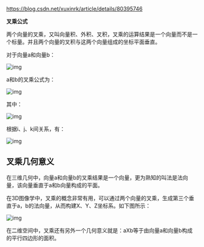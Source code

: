 https://blog.csdn.net/xuxinrk/article/details/80395746





**叉乘公式**



两个向量的叉乘，又叫向量积、外积、叉积，叉乘的运算结果是一个向量而不是一个标量。并且两个向量的叉积与这两个向量组成的坐标平面垂直。



对于向量a和向量b：



![img](https://img-blog.csdn.net/20160902230539163)



a和b的叉乘公式为：



![img](https://img-blog.csdn.net/20160902231520146)



其中：



![img](https://img-blog.csdn.net/20160902231657984)



根据i、j、k间关系，有：





![img](https://img-blog.csdn.net/20160902232255082)

## 叉乘几何意义





在三维几何中，向量a和向量b的叉乘结果是一个向量，更为熟知的叫法是法向量，该向量垂直于a和b向量构成的平面。



在3D图像学中，叉乘的概念非常有用，可以通过两个向量的叉乘，生成第三个垂直于a，b的法向量，从而构建X、Y、Z坐标系。如下图所示： 



![img](https://img-blog.csdn.net/20160902232814429)



在二维空间中，叉乘还有另外一个几何意义就是：aXb等于由向量a和向量b构成的平行四边形的面积。